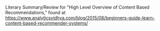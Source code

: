 Literary Summary/Review for "High Level Overview of Content Based Recommendations,"
found at https://www.analyticsvidhya.com/blog/2015/08/beginners-guide-learn-content-based-recommender-systems/
